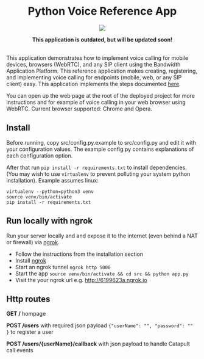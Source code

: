 <div align="center">

# Python Voice Reference App

<a href="http://dev.bandwidth.com"><img src="https://s3.amazonaws.com/bwdemos/BW_Voice.png"/></a>
</div>

<div align="center"> 
<b>This application is outdated, but will be updated soon!</b><br><br>
</div> 

This application demonstrates how to implement voice calling for mobile
devices, browsers (WebRTC), and any SIP client using the Bandwidth Application
Platform. This reference application makes creating, registering, and
implementing voice calling for endpoints (mobile, web, or any SIP client)
easy. This application implements the steps documented 
[here](http://ap.bandwidth.com/docs/how-to-guides/use-endpoints-make-receive-calls-sip-clients/).

You can open up the web page at the root of the deployed project for more 
instructions and for example of voice calling in your web browser using WebRTC.
Current browser supported: Chrome and Opera.

## Install
Before running, copy src/config.py.example to src/config.py and edit it with
your configuration values.  The example config.py contains explanations of each
configuration option.

After that run `pip install -r requirements.txt` to install dependencies. (You
may wish to use `virtualenv` to prevent polluting your system python
installation). Example assumes linux:

```
virtualenv --python=python3 venv
source venv/bin/activate
pip install -r requirements.txt
```

## Run locally with ngrok
Run your server locally and and expose it to the internet (even behind a
NAT or firewall) via [ngrok](https://ngrok.com/).

 * Follow the instructions from the installation section
 * Install [ngrok](https://ngrok.com/download)
 * Start an ngrok tunnel `ngrok http 5000`
 * Start the app `source venv/bin/activate && cd src && python app.py`
 * Visit the your ngrok url e.g. http://6199623a.ngrok.io

## Http routes

**GET /** hompage

**POST /users** with required json payload `{"userName": "", "password": "" }`
to register a user

**POST /users/{userName}/callback** with json payload to handle Catapult call
events

